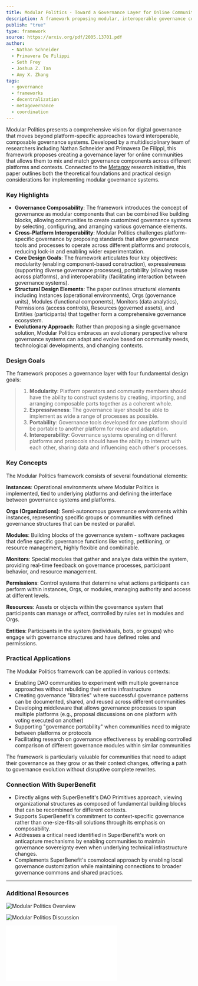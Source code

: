 ```yaml
---
title: Modular Politics - Toward a Governance Layer for Online Communities
description: A framework proposing modular, interoperable governance components that enable communities to build flexible and adaptable governance systems across digital platforms.
publish: "true"
type: framework
source: https://arxiv.org/pdf/2005.13701.pdf
author:
  - Nathan Schneider
  - Primavera De Filippi
  - Seth Frey
  - Joshua Z. Tan
  - Amy X. Zhang
tags:
  - governance
  - frameworks
  - decentralization
  - metagovernance
  - coordination
---
```


Modular Politics presents a comprehensive vision for digital governance that moves beyond platform-specific approaches toward interoperable, composable governance systems. Developed by a multidisciplinary team of researchers including Nathan Schneider and Primavera De Filippi, this framework proposes creating a governance layer for online communities that allows them to mix and match governance components across different platforms and contexts. Connected to the [Metagov](links/Metagov.md) research initiative, this paper outlines both the theoretical foundations and practical design considerations for implementing modular governance systems.

### Key Highlights
- **Governance Composability**: The framework introduces the concept of governance as modular components that can be combined like building blocks, allowing communities to create customized governance systems by selecting, configuring, and arranging various governance elements.
- **Cross-Platform Interoperability**: Modular Politics challenges platform-specific governance by proposing standards that allow governance tools and processes to operate across different platforms and protocols, reducing lock-in and enabling wider experimentation.
- **Core Design Goals**: The framework articulates four key objectives: modularity (enabling component-based construction), expressiveness (supporting diverse governance processes), portability (allowing reuse across platforms), and interoperability (facilitating interaction between governance systems).
- **Structural Design Elements**: The paper outlines structural elements including Instances (operational environments), Orgs (governance units), Modules (functional components), Monitors (data analytics), Permissions (access controls), Resources (governed assets), and Entities (participants) that together form a comprehensive governance ecosystem.
- **Evolutionary Approach**: Rather than proposing a single governance solution, Modular Politics embraces an evolutionary perspective where governance systems can adapt and evolve based on community needs, technological developments, and changing contexts.

### Design Goals

The framework proposes a governance layer with four fundamental design goals:

> 1. **Modularity**: Platform operators and community members should have the ability to construct systems by creating, importing, and arranging composable parts together as a coherent whole.
> 2. **Expressiveness**: The governance layer should be able to implement as wide a range of processes as possible.
> 3. **Portability**: Governance tools developed for one platform should be portable to another platform for reuse and adaptation.
> 4. **Interoperability**: Governance systems operating on different platforms and protocols should have the ability to interact with each other, sharing data and influencing each other's processes.

### Key Concepts

The Modular Politics framework consists of several foundational elements:

**Instances**: Operational environments where Modular Politics is implemented, tied to underlying platforms and defining the interface between governance systems and platforms.

**Orgs (Organizations)**: Semi-autonomous governance environments within instances, representing specific groups or communities with defined governance structures that can be nested or parallel.

**Modules**: Building blocks of the governance system - software packages that define specific governance functions like voting, petitioning, or resource management, highly flexible and combinable.

**Monitors**: Special modules that gather and analyze data within the system, providing real-time feedback on governance processes, participant behavior, and resource management.

**Permissions**: Control systems that determine what actions participants can perform within instances, Orgs, or modules, managing authority and access at different levels.

**Resources**: Assets or objects within the governance system that participants can manage or affect, controlled by rules set in modules and Orgs.

**Entities**: Participants in the system (individuals, bots, or groups) who engage with governance structures and have defined roles and permissions.

### Practical Applications

The Modular Politics framework can be applied in various contexts:

- Enabling DAO communities to experiment with multiple governance approaches without rebuilding their entire infrastructure
- Creating governance "libraries" where successful governance patterns can be documented, shared, and reused across different communities
- Developing middleware that allows governance processes to span multiple platforms (e.g., proposal discussions on one platform with voting executed on another)
- Supporting "governance portability" when communities need to migrate between platforms or protocols
- Facilitating research on governance effectiveness by enabling controlled comparison of different governance modules within similar communities

The framework is particularly valuable for communities that need to adapt their governance as they grow or as their context changes, offering a path to governance evolution without disruptive complete rewrites.

### Connection With SuperBenefit

- Directly aligns with SuperBenefit's DAO Primitives approach, viewing organizational structures as composed of fundamental building blocks that can be recombined for different contexts.
- Supports SuperBenefit's commitment to context-specific governance rather than one-size-fits-all solutions through its emphasis on composability.
- Addresses a critical need identified in SuperBenefit's work on anticapture mechanisms by enabling communities to maintain governance sovereignty even when underlying technical infrastructure changes.
- Complements SuperBenefit's cosmolocal approach by enabling local governance customization while maintaining connections to broader governance commons and shared practices.

---

### Additional Resources

![Modular Politics Overview](https://www.youtube.com/watch?v=x1FvWQ3WEAE)

![Modular Politics Discussion](https://www.youtube.com/watch?v=981FhtbX8vU)

![modular-politics](attachments/modular-politics.pdf)